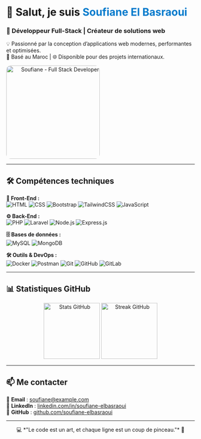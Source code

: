 <!-- Section titre avec image -->
<div align="center" style="display: flex; align-items: center; justify-content: space-between; flex-wrap: wrap;">
  <div align="left">
    <h1>👋 Salut, je suis <span style="color:#007acc;">Soufiane El Basraoui</span></h1>
    <h3>🚀 Développeur Full-Stack | Créateur de solutions web</h3>
    <p>💡 Passionné par la conception d’applications web modernes, performantes et optimisées.<br>
       📍 Basé au Maroc | 🌐 Disponible pour des projets internationaux.</p>
  </div>
  <div align="right">
    <img src="https://i.ibb.co/XJ5yQ9d/banner-dev.png" alt="Soufiane - Full Stack Developer" width="250" style="border-radius: 12px;">
  </div>
</div>

---

## 🛠️ Compétences techniques

**🎨 Front-End :**  
![HTML](https://img.shields.io/badge/HTML5-E34F26?style=flat-square&logo=html5&logoColor=white)
![CSS](https://img.shields.io/badge/CSS3-1572B6?style=flat-square&logo=css3&logoColor=white)
![Bootstrap](https://img.shields.io/badge/Bootstrap-7952B3?style=flat-square&logo=bootstrap&logoColor=white)
![TailwindCSS](https://img.shields.io/badge/Tailwind_CSS-38B2AC?style=flat-square&logo=tailwind-css&logoColor=white)
![JavaScript](https://img.shields.io/badge/JavaScript-F7E017?style=flat-square&logo=javascript&logoColor=black)

**⚙️ Back-End :**  
![PHP](https://img.shields.io/badge/PHP-777BB4?style=flat-square&logo=php&logoColor=white)
![Laravel](https://img.shields.io/badge/Laravel-FF2D20?style=flat-square&logo=laravel&logoColor=white)
![Node.js](https://img.shields.io/badge/Node.js-43853D?style=flat-square&logo=node.js&logoColor=white)
![Express.js](https://img.shields.io/badge/Express.js-000000?style=flat-square&logo=express&logoColor=white)

**🗄 Bases de données :**  
![MySQL](https://img.shields.io/badge/MySQL-005C84?style=flat-square&logo=mysql&logoColor=white)
![MongoDB](https://img.shields.io/badge/MongoDB-4EA94B?style=flat-square&logo=mongodb&logoColor=white)

**🛠 Outils & DevOps :**  
![Docker](https://img.shields.io/badge/Docker-2496ED?style=flat-square&logo=docker&logoColor=white)
![Postman](https://img.shields.io/badge/Postman-FF6C37?style=flat-square&logo=postman&logoColor=white)
![Git](https://img.shields.io/badge/Git-F05033?style=flat-square&logo=git&logoColor=white)
![GitHub](https://img.shields.io/badge/GitHub-181717?style=flat-square&logo=github&logoColor=white)
![GitLab](https://img.shields.io/badge/GitLab-FC6D26?style=flat-square&logo=gitlab&logoColor=white)

---

## 📊 Statistiques GitHub
<p align="center">
  <img src="https://github-readme-stats.vercel.app/api?username=TonNomGitHub&show_icons=true&theme=radical" alt="Stats GitHub" height="150"/>
  <img src="https://github-readme-streak-stats.herokuapp.com/?user=TonNomGitHub&theme=radical" alt="Streak GitHub" height="150"/>
</p>

---

## 📫 Me contacter
📧 **Email** : soufiane@example.com  
💼 **LinkedIn** : [linkedin.com/in/soufiane-elbasraoui](https://www.linkedin.com/in/soufiane-el-basraoui)  
🐙 **GitHub** : [github.com/soufiane-elbasraoui](https://github.com/TonNomGitHub)  

---

<p align="center">
  💻 *"Le code est un art, et chaque ligne est un coup de pinceau."* 🎨
</p>

